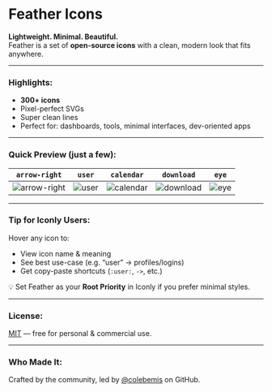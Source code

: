# Feather Icons

**Lightweight. Minimal. Beautiful.**  
Feather is a set of **open-source icons** with a clean, modern look that fits anywhere.

---

### Highlights:

- **300+ icons**  
- Pixel-perfect SVGs  
- Super clean lines  
- Perfect for: dashboards, tools, minimal interfaces, dev-oriented apps

---

### Quick Preview (just a few):

`arrow-right` | `user` | `calendar` | `download` | `eye`  
|:--:|:--:|:--:|:--:|:--:|
![arrow-right](./arrow-right.svg) | ![user](./user.svg) | ![calendar](./calendar.svg) | ![download](./download.svg) | ![eye](./eye.svg)

---

### Tip for Iconly Users:

Hover any icon to:
- View icon name & meaning
- See best use-case (e.g. “user” → profiles/logins)
- Get copy-paste shortcuts (`:user:`, `->`, etc.)

💡 Set Feather as your **Root Priority** in Iconly if you prefer minimal styles.

---

### License:  
[MIT](https://github.com/feathericons/feather/blob/main/LICENSE) — free for personal & commercial use.

---

### Who Made It:  
Crafted by the community, led by [@colebemis](https://github.com/colebemis) on GitHub.

